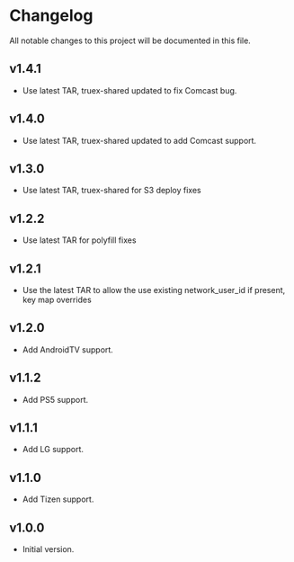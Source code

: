 # Changelog
All notable changes to this project will be documented in this file.

## v1.4.1
* Use latest TAR, truex-shared updated to fix Comcast bug.

## v1.4.0
* Use latest TAR, truex-shared updated to add Comcast support.

## v1.3.0
* Use latest TAR, truex-shared for S3 deploy fixes

## v1.2.2
* Use latest TAR for polyfill fixes

## v1.2.1
* Use the latest TAR to allow the use existing network_user_id if present, key map overrides

## v1.2.0
* Add AndroidTV support.

## v1.1.2
* Add PS5 support.

## v1.1.1
* Add LG support.

## v1.1.0
* Add Tizen support.

## v1.0.0
* Initial version.